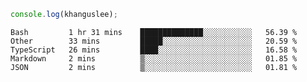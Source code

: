 ```js
console.log(khanguslee);
```

<!--START_SECTION:waka-->
```text
Bash         1 hr 31 mins    ██████████████░░░░░░░░░░░   56.39 % 
Other        33 mins         █████░░░░░░░░░░░░░░░░░░░░   20.59 % 
TypeScript   26 mins         ████░░░░░░░░░░░░░░░░░░░░░   16.58 % 
Markdown     2 mins          ▒░░░░░░░░░░░░░░░░░░░░░░░░   01.85 % 
JSON         2 mins          ▒░░░░░░░░░░░░░░░░░░░░░░░░   01.81 % 
```
<!--END_SECTION:waka-->

<!--
**khanguslee/khanguslee** is a ✨ _special_ ✨ repository because its `README.md` (this file) appears on your GitHub profile.

Here are some ideas to get you started:

- 🔭 I’m currently working on ...
- 🌱 I’m currently learning ...
- 👯 I’m looking to collaborate on ...
- 🤔 I’m looking for help with ...
- 💬 Ask me about ...
- 📫 How to reach me: ...
- 😄 Pronouns: ...
- ⚡ Fun fact: ...
-->
